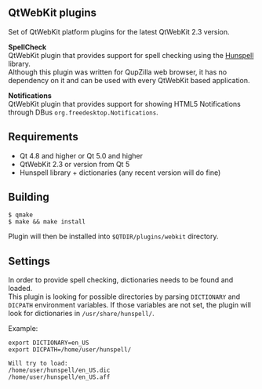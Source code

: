 QtWebKit plugins
----------------------------------------------------------------------------------------
Set of QtWebKit platform plugins for the latest QtWebKit 2.3 version.

**SpellCheck**  
QtWebKit plugin that provides support for spell checking using the 
[Hunspell](http://hunspell.sourceforge.net/) library.  
Although this plugin was written for QupZilla web browser, it has no dependency on it and
can be used with every QtWebKit based application.  

**Notifications**  
QtWebKit plugin that provides support for showing HTML5 Notifications through DBus
`org.freedesktop.Notifications`.

Requirements
----------------------------------------------------------------------------------------

 * Qt 4.8 and higher or Qt 5.0 and higher
 * QtWebKit 2.3 or version from Qt 5
 * Hunspell library + dictionaries (any recent version will do fine)

Building
----------------------------------------------------------------------------------------

    $ qmake
    $ make && make install

Plugin will then be installed into `$QTDIR/plugins/webkit` directory. 

Settings
----------------------------------------------------------------------------------------
In order to provide spell checking, dictionaries needs to be found and loaded.  
This plugin is looking for possible directories by parsing `DICTIONARY` and `DICPATH` environment
variables. If those variables are not set, the plugin will look for dictionaries in
`/usr/share/hunspell/`.

Example:

    export DICTIONARY=en_US
    export DICPATH=/home/user/hunspell/
    
    Will try to load:
    /home/user/hunspell/en_US.dic
    /home/user/hunspell/en_US.aff
